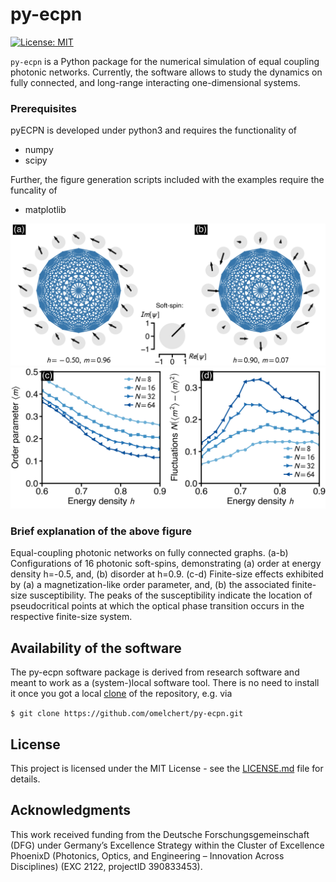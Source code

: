 # py-ecpn

[![License: MIT](https://img.shields.io/badge/License-MIT-green.svg)](https://opensource.org/licenses/MIT)

`py-ecpn` is a Python package for the numerical simulation of equal coupling
photonic networks. Currently, the software allows to study the dynamics on
fully connected, and long-range interacting one-dimensional systems. 


### Prerequisites

pyECPN is developed under python3 and requires the functionality of 

* numpy
* scipy

Further, the figure generation scripts included with the examples require the
funcality of

* matplotlib

![alt text](https://github.com/omelchert/py-ecpn/blob/main/results/fig_01/fig_01.png)
![alt text](https://github.com/omelchert/py-ecpn/blob/main/results/fig_02/fig_02.png)

### Brief explanation of the above figure

Equal-coupling photonic networks on fully connected graphs.  (a-b)
Configurations of 16 photonic soft-spins, demonstrating (a) order at energy
density h=-0.5, and, (b) disorder at h=0.9.  (c-d) Finite-size effects
exhibited by (a) a magnetization-like order parameter, and, (b) the associated
finite-size susceptibility. The peaks of the susceptibility indicate the
location of pseudocritical points at which the optical phase transition occurs
in the respective finite-size system.

## Availability of the software

The py-ecpn software package is derived from research software and meant to
work as a (system-)local software tool. There is no need to install it once you
got a local
[clone](https://help.github.com/en/github/creating-cloning-and-archiving-repositories/cloning-a-repository)
of the repository, e.g. via

``$ git clone https://github.com/omelchert/py-ecpn.git``

## License 

This project is licensed under the MIT License - see the
[LICENSE.md](LICENSE.md) file for details.

## Acknowledgments

This work received funding from the Deutsche Forschungsgemeinschaft  (DFG) under
Germany’s Excellence Strategy within the Cluster of Excellence PhoenixD
(Photonics, Optics, and Engineering – Innovation Across Disciplines) (EXC 2122,
projectID 390833453).
